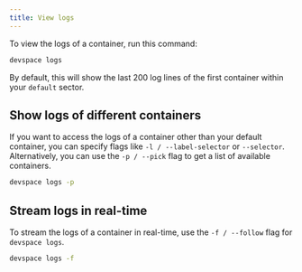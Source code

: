 ```yaml
---
title: View logs
---
```


To view the logs of a container, run this command:
```bash
devspace logs
```
By default, this will show the last 200 log lines of the first container within your `default` sector. 

## Show logs of different containers
If you want to access the logs of a container other than your default container, you can specify flags like `-l / --label-selector` or `--selector`. Alternatively, you can use the `-p / --pick` flag to get a list of available containers.
```bash
devspace logs -p
```

## Stream logs in real-time
To stream the logs of a container in real-time, use the `-f / --follow` flag for `devspace logs`.
```bash
devspace logs -f
```

